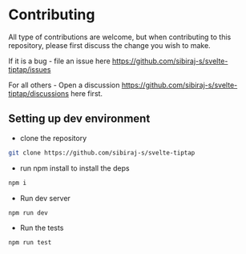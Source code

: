 # Contributing

All type of contributions are welcome, but when contributing to this repository, please first discuss the change you wish to make.

If it is a bug - file an issue here https://github.com/sibiraj-s/svelte-tiptap/issues

For all others - Open a discussion https://github.com/sibiraj-s/svelte-tiptap/discussions here first.

## Setting up dev environment

- clone the repository

```bash
git clone https://github.com/sibiraj-s/svelte-tiptap
```

- run npm install to install the deps

```bash
npm i
```

- Run dev server

```bash
npm run dev
```

- Run the tests

```bash
npm run test
```
